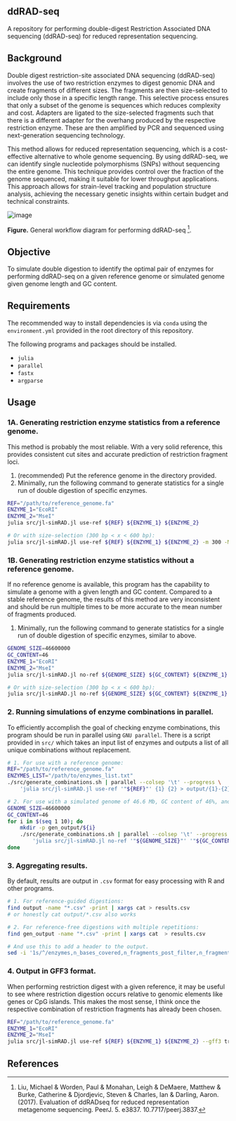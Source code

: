 ## ddRAD-seq
A repository for performing double-digest Restriction Associated DNA sequencing (ddRAD-seq) for reduced representation sequencing.

## Background
Double digest restriction-site associated DNA sequencing (ddRAD-seq) involves the use of two restriction enzymes to digest genomic DNA and create fragments of different sizes. The fragments are then size-selected to include only those in a specific length range. This selective process ensures that only a subset of the genome is sequences which reduces complexity and cost. Adapters are ligated to the size-selected fragments such that there is a different adapter for the overhang produced by the respective restriction enzyme. These are then amplified by PCR and sequenced using next-generation sequencing technology.

This method allows for reduced representation sequencing, which is a cost-effective alternative to whole genome sequencing. By using ddRAD-seq, we can identify single nucleotide polymorphisms (SNPs) without sequencing the entire genome. This technique provides control over the fraction of the genome sequenced, making it suitable for lower throughput applications. This approach allows for strain-level tracking and population structure analysis, achieving the necessary genetic insights within certain budget and technical constraints.

![image](https://github.com/KPU-AGC/ddRAD-seq/assets/90236200/953463f5-b1b8-4bf5-8833-319584008db7)

**Figure.** General workflow diagram for performing ddRAD-seq [^1].

## Objective
To simulate double digestion to identify the optimal pair of enzymes for performing ddRAD-seq on a given reference genome or simulated genome given genome length and GC content.

## Requirements
The recommended way to install dependencies is via `conda` using the `environment.yml` provided in the root directory of this repository.

The following programs and packages should be installed.
- `julia`
- `parallel`
- `fastx`
- `argparse`

## Usage
### 1A. Generating restriction enzyme statistics from a reference genome.
This method is probably the most reliable. With a very solid reference, this provides consistent cut sites and accurate prediction of restriction fragment loci.
1. (recommended) Put the reference genome in the directory provided.
2. Minimally, run the following command to generate statistics for a single run of double digestion of specific enzymes. 
```bash
REF="/path/to/reference_genome.fa"
ENZYME_1="EcoRI"
ENZYME_2="MseI"
julia src/jl-simRAD.jl use-ref ${REF} ${ENZYME_1} ${ENZYME_2}

# Or with size-selection (300 bp < x < 600 bp):
julia src/jl-simRAD.jl use-ref ${REF} ${ENZYME_1} ${ENZYME_2} -m 300 -M 600
```

### 1B. Generating restriction enzyme statistics without a reference genome.
If no reference genome is available, this program has the capability to simulate a genome with a given length and GC content. Compared to a stable reference genome, the results of this method are very inconsistent and should be run multiple times to be more accurate to the mean number of fragments produced.

1. Minimally, run the following command to generate statistics for a single run of double digestion of specific enzymes, similar to above.
```bash
GENOME_SIZE=46600000
GC_CONTENT=46
ENZYME_1="EcoRI"
ENZYME_2="MseI"
julia src/jl-simRAD.jl no-ref ${GENOME_SIZE} ${GC_CONTENT} ${ENZYME_1} ${ENZYME_2}

# Or with size-selection (300 bp < x < 600 bp):
julia src/jl-simRAD.jl no-ref ${GENOME_SIZE} ${GC_CONTENT} ${ENZYME_1} ${ENZYME_2} -m 300 -M 600
```

### 2. Running simulations of enzyme combinations in parallel.
To efficiently accomplish the goal of checking enzyme combinations, this program should be run in parallel using `GNU parallel`. There is a script provided in `src/` which takes an input list of enzymes and outputs a list of all unique combinations without replacement.

```bash
# 1. For use with a reference genome:
REF="/path/to/reference_genome.fa"
ENZYMES_LIST="/path/to/enzymes_list.txt"
./src/generate_combinations.sh | parallel --colsep '\t' --progress \
    'julia src/jl-simRAD.jl use-ref '"${REF}"' {1} {2} > output/{1}-{2}.csv'

# 2. For use with a simulated genome of 46.6 Mb, GC content of 46%, and with 10 repetitions:
GENOME_SIZE=46600000
GC_CONTENT=46
for i in $(seq 1 10); do
    mkdir -p gen_output/${i}
    ./src/generate_combinations.sh | parallel --colsep '\t' --progress \
        'julia src/jl-simRAD.jl no-ref '"${GENOME_SIZE}"' '"${GC_CONTENT}"' {1} {2} > gen_output/'"${i}"'/{1}-{2}.csv'
done
```
### 3. Aggregating results.
By default, results are output in `.csv` format for easy processing with R and other programs.
```bash
# 1. For reference-guided digestions:
find output -name "*.csv" -print | xargs cat > results.csv
# or honestly cat output/*.csv also works 

# 2. For reference-free digestions with multiple repetitions:
find gen_output -name "*.csv" -print | xargs cat  > results.csv

# And use this to add a header to the output.
sed -i '1s/^/enzymes,n_bases_covered,n_fragments_post_filter,n_fragments_pre_filter,genome_coverage\n/' results.csv
```

### 4. Output in GFF3 format.
When performing restriction digest with a given reference, it may be useful to see where restriction digestion occurs relative to genomic elements like genes or CpG islands. This makes the most sense, I think once the respective combination of restriction fragments has already been chosen.
```bash
REF="/path/to/reference_genome.fa"
ENZYME_1="EcoRI"
ENZYME_2="MseI"
julia src/jl-simRAD.jl use-ref ${REF} ${ENZYME_1} ${ENZYME_2} --gff3 true --csv false --pretty false > results.gff3
```
 

## References
[^1]: Liu, Michael & Worden, Paul & Monahan, Leigh & DeMaere, Matthew & Burke, Catherine & Djordjevic, Steven & Charles, Ian & Darling, Aaron. (2017). Evaluation of ddRADseq for reduced representation metagenome sequencing. PeerJ. 5. e3837. 10.7717/peerj.3837.
